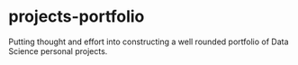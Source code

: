 # projects-portfolio
Putting thought and effort into constructing a well rounded portfolio of Data Science personal projects.
